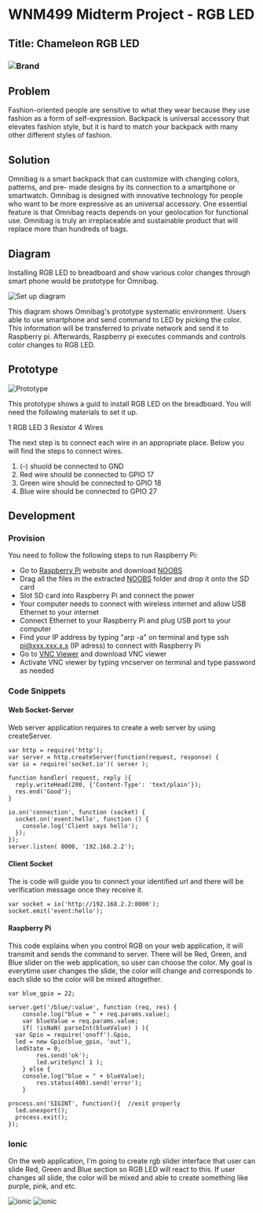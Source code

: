 # WNM499 Midterm Project - RGB LED 

## Title: Chameleon RGB LED 
### ![Brand](https://github.com/JesusGuerrero/jin-iot/blob/master/Midterm/rgb-led-logo.png)

## Problem
Fashion-oriented people are sensitive to what they wear because they use fashion as a form of self-expression. Backpack is universal accessory that elevates fashion style, but it is hard to match your backpack with many other different styles of fashion.

## Solution
Omnibag is a smart backpack that can customize with changing colors, patterns, and pre- made designs by its connection to a smartphone or smartwatch. Omnibag is designed with innovative technology for people who want to be more expressive as an universal accessory. One essential feature is that Omnibag reacts depends on your geolocation for functional use. Omnibag is truly an irreplaceable and sustainable product that will replace more than hundreds of bags.

## Diagram
Installing RGB LED to breadboard and show various color changes through smart phone would be prototype for Omnibag.

![Set up diagram](https://github.com/JesusGuerrero/jin-iot/blob/master/Midterm/raspberry_diagram.png)

This diagram shows Omnibag's prototype systematic environment. Users able to use smartphone and send command to LED by picking the color. This information will be transferred to private network and send it to Raspberry pi. Afterwards, Raspberry pi executes commands and controls color changes to RGB LED. 

## Prototype
![Prototype](https://github.com/JesusGuerrero/jin-iot/blob/master/Midterm/iot_project_rgb_led.png)

This prototype shows a guid to install RGB LED on the breadboard. You will need the following materials to set it up.

1 RGB LED
3 Resistor
4 Wires

The next step is to connect each wire in an appropriate place. Below you will find the steps to connect wires. 

1. (-) shuold be connected to GND
2. Red wire should be connected to GPIO 17
3. Green wire should be connected to GPIO 18
4. Blue wire should be connected to GPIO 27

## Development

### Provision

You need to follow the following steps to run Raspberry Pi: 

* Go to [Raspberry Pi](https://www.raspberrypi.org/) website and download [NOOBS](https://www.raspberrypi.org/downloads/noobs/)
* Drag all the files in the extracted [NOOBS](https://www.raspberrypi.org/downloads/noobs/) folder and drop it onto the SD card
* Slot SD card into Raspberry Pi and connect the power
* Your computer needs to connect with wireless internet and allow USB Ethernet to your internet
* Connect Ethernet to your Raspberry Pi and plug USB port to your computer
* Find your IP address by typing "arp -a" on terminal and type ssh pi@xxx.xxx.x.x (IP adress) to connect with Raspberry Pi
* Go to [VNC Viewer](https://www.realvnc.com/download/viewer/) and download VNC viewer
* Activate VNC viewer by typing vncserver on terminal and type password as needed

### Code Snippets

#### 

#### Web Socket-Server

Web server application requires to create a web server by using createServer.

```
var http = require('http');
var server = http.createServer(function(request, response) {
var io = require('socket.io')( server );

function handler( request, reply ){
  reply.writeHead(200, {'Content-Type': 'text/plain'});
  res.end('Good');
}

io.on('connection', function (socket) {
  socket.on('event:hello', function () {
    console.log('Client says hello');
  });
});
server.listen( 8000, '192.168.2.2');
```
#### Client Socket

The is code will guide you to connect your identified url and there will be verification message once they receive it.

```
var socket = io('http://192.168.2.2:8000');
socket.emit('event:hello');
```
#### Raspberry Pi

This code explains when you control RGB on your web application, it will transmit and sends the command to server. There will be Red, Green, and Blue slider on the web application, so user can choose the color. My goal is everytime user changes the slide, the color will change and corresponds to each slide so the color will be mixed altogether.

```
var blue_gpio = 22;

server.get('/blue/:value', function (req, res) {
    console.log("blue = " + req.params.value);
    var blueValue = req.params.value;
    if( !isNaN( parseInt(blueValue) ) ){
  var Gpio = require('onoff').Gpio, 
  led = new Gpio(blue_gpio, 'out'),      
  ledState = 0;
        res.send('ok');
        led.writeSync( 1 );   
    } else {
    console.log("blue = " + blueValue);
        res.status(400).send('error');
    }

process.on('SIGINT', function(){  //exit properly
  led.unexport();
  process.exit();
});
```

### Ionic

On the web application, I'm going to create rgb slider interface that user can slide Red, Green and Blue section so RGB LED will react to this. If user changes all slide, the color will be mixed and able to create something like purple, pink, and etc. 

![ionic](https://github.com/JesusGuerrero/jin-iot/blob/master/Midterm/color-slider.png)
![ionic](https://github.com/JesusGuerrero/jin-iot/blob/master/Midterm/color-slider2.png) 












